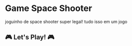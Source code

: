 # Game Space Shooter

joguinho de space shooter super legal! tudo isso em um jogo

## 🎮 Let's Play! 🎮
